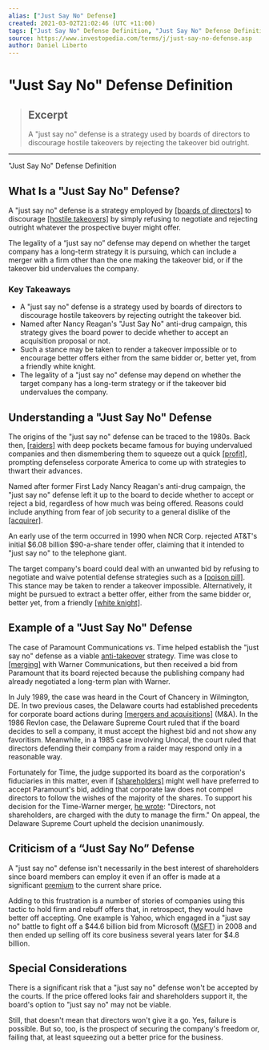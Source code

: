 ```yaml
---
alias: ["Just Say No" Defense]
created: 2021-03-02T21:02:46 (UTC +11:00)
tags: ["Just Say No" Defense Definition, "Just Say No" Defense Definition]
source: https://www.investopedia.com/terms/j/just-say-no-defense.asp
author: Daniel Liberto
---
```


# "Just Say No" Defense Definition

> ## Excerpt
> A "just say no" defense is a strategy used by boards of directors to discourage hostile takeovers by rejecting the takeover bid outright.

---

"Just Say No" Defense Definition
## What Is a "Just Say No" Defense?

A "just say no" defense is a strategy employed by [[boards of directors]](https://www.investopedia.com/terms/b/boardofdirectors.asp) to discourage [[hostile takeovers]](https://www.investopedia.com/terms/h/hostiletakeover.asp) by simply refusing to negotiate and rejecting outright whatever the prospective buyer might offer.

The legality of a “just say no” defense may depend on whether the target company has a long-term strategy it is pursuing, which can include a merger with a firm other than the one making the takeover bid, or if the takeover bid undervalues the company.

### Key Takeaways

-   A "just say no" defense is a strategy used by boards of directors to discourage hostile takeovers by rejecting outright the takeover bid.
-   Named after Nancy Reagan's "Just Say No" anti-drug campaign, this strategy gives the board power to decide whether to accept an acquisition proposal or not.
-   Such a stance may be taken to render a takeover impossible or to encourage better offers either from the same bidder or, better yet, from a friendly white knight.
-   The legality of a "just say no" defense may depend on whether the target company has a long-term strategy or if the takeover bid undervalues the company.

## Understanding a "Just Say No" Defense

The origins of the "just say no" defense can be traced to the 1980s. Back then, [[raiders]](https://www.investopedia.com/terms/r/raider.asp) with deep pockets became famous for buying undervalued companies and then dismembering them to squeeze out a quick [[profit]](https://www.investopedia.com/terms/p/profit.asp), prompting defenseless corporate America to come up with strategies to thwart their advances.

Named after former First Lady Nancy Reagan's anti-drug campaign, the "just say no" defense left it up to the board to decide whether to accept or reject a bid, regardless of how much was being offered. Reasons could include anything from fear of job security to a general dislike of the [[acquirer]](https://www.investopedia.com/terms/a/acquirer.asp).

An early use of the term occurred in 1990 when NCR Corp. rejected AT&T's initial $6.08 billion $90-a-share tender offer, claiming that it intended to "just say no" to the telephone giant.

The target company's board could deal with an unwanted bid by refusing to negotiate and waive potential defense strategies such as a [[poison pill]](https://www.investopedia.com/video/play/poison-pill/). This stance may be taken to render a takeover impossible. Alternatively, it might be pursued to extract a better offer, either from the same bidder or, better yet, from a friendly [[white knight]](https://www.investopedia.com/terms/w/whiteknight.asp). 

## Example of a "Just Say No" Defense

The case of Paramount Communications vs. Time helped establish the "just say no" defense as a viable [anti-takeover](https://www.investopedia.com/terms/a/anti-takeovermeasure.asp) strategy. Time was close to [[merging]](https://www.investopedia.com/terms/m/merger.asp) with Warner Communications, but then received a bid from Paramount that its board rejected because the publishing company had already negotiated a long-term plan with Warner.

In July 1989, the case was heard in the Court of Chancery in Wilmington, DE. In two previous cases, the Delaware courts had established precedents for corporate board actions during [[mergers and acquisitions]](https://www.investopedia.com/terms/m/mergersandacquisitions.asp) (M&A). In the 1986 Revlon case, the Delaware Supreme Court ruled that if the board decides to sell a company, it must accept the highest bid and not show any favoritism. Meanwhile, in a 1985 case involving Unocal, the court ruled that directors defending their company from a raider may respond only in a reasonable way.

Fortunately for Time, the judge supported its board as the corporation's fiduciaries in this matter, even if [[shareholders]](https://www.investopedia.com/terms/s/shareholder.asp) might well have preferred to accept Paramount's bid, adding that corporate law does not compel directors to follow the wishes of the majority of the shares. To support his decision for the Time-Warner merger, [he wrote](http://fortune.com/2012/11/21/the-inside-story-of-time-warner/): "Directors, not shareholders, are charged with the duty to manage the firm." On appeal, the Delaware Supreme Court upheld the decision unanimously.

## Criticism of a “Just Say No” Defense

A "just say no" defense isn't necessarily in the best interest of shareholders since board members can employ it even if an offer is made at a significant [premium](https://www.investopedia.com/terms/a/at-a-premium.asp) to the current share price.

Adding to this frustration is a number of stories of companies using this tactic to hold firm and rebuff offers that, in retrospect, they would have better off accepting. One example is Yahoo, which engaged in a "just say no" battle to fight off a $44.6 billion bid from Microsoft ([MSFT](https://www.investopedia.com/markets/quote?tvwidgetsymbol=msft)) in 2008 and then ended up selling off its core business several years later for $4.8 billion.

## Special Considerations

There is a significant risk that a "just say no" defense won't be accepted by the courts. If the price offered looks fair and shareholders support it, the board's option to "just say no" may not be viable.

Still, that doesn't mean that directors won't give it a go. Yes, failure is possible. But so, too, is the prospect of securing the company's freedom or, failing that, at least squeezing out a better price for the business.
